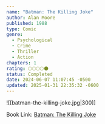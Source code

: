 ```yaml
---
name: "Batman: The Killing Joke"
author: Alan Moore
published: 1988
type: Comic
genre:
  - Psychological
  - Crime
  - Thriller
  - Action
chapters: 1
rating: 🌕🌕🌕🌕🌑
status: Completed
date: 2024-06-07 11:07:45 -0500
updated: 2025-01-31 22:35:32 -0600
---
```


![[batman-the-killing-joke.jpg|300]]

Book Link: [Batman: The Killing Joke](https://dc.fandom.com/wiki/Batman:_The_Killing_Joke)
